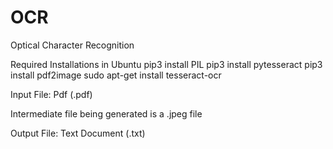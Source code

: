 # OCR
Optical Character Recognition

Required Installations in Ubuntu
pip3 install PIL
pip3 install pytesseract
pip3 install pdf2image
sudo apt-get install tesseract-ocr

Input File:
Pdf (.pdf)

Intermediate file being generated is a .jpeg file

Output File:
Text Document (.txt)

